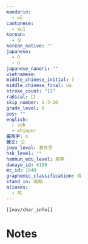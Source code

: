```yaml
---
mandarin:
  - wū
cantonese:
  - wu1
korean:
  - 오
korean_native: ""
japanese:
  - O
  - U
japanese_nanori: ""
vietnamese:
middle_chinese_initial: ʔ
middle_chinese_final: uo
stroke_count: "13"
radical: 口
skip_number: 1-3-10
grade_level: 6
pos: ""
english:
  - sob
  - whimper
羅馬字: o
韓文: 오
joyo_level: 表外字
hsk_level: ""
hanmun_edu_level: 高等
danayo_id: 6150
mc_id: 1840
graphemic_classification: 烏
stand_in: 嗚咽
aliases:
  - 呜
---
```

```meta-bind-embed
[[nav/char_info]]
```

# Notes

